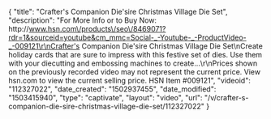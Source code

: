 {
    "title": "Crafter's Companion Die'sire Christmas Village Die Set",
    "description": "For More Info or to Buy Now: http:\/\/www.hsn.com\/products\/seo\/8469071?rdr=1&sourceid=youtube&cm_mmc=Social-_-Youtube-_-ProductVideo-_-009121\r\nCrafter's Companion Die'sire Christmas Village Die Set\nCreate holiday cards that are sure to impress with this festive set of dies. Use them with your diecutting and embossing machines to create...\r\nPrices shown on the previously recorded video may not represent the current price.  View hsn.com to view the current selling price. HSN Item #009121",
    "videoid": "112327022",
    "date_created": "1502937455",
    "date_modified": "1503415940",
    "type": "captivate",
    "layout": "video",
    "url": "\/v\/crafter-s-companion-die-sire-christmas-village-die-set\/112327022"
}